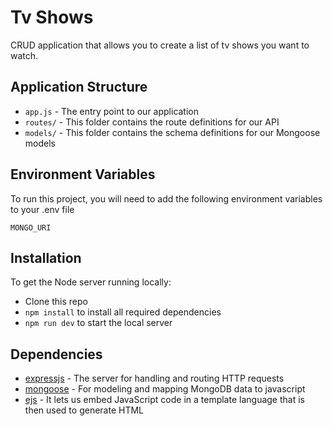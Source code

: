# Tv Shows

CRUD application that allows you to create a list of tv shows you want to watch.

## Application Structure
- `app.js` - The entry point to our application
- `routes/` - This folder contains the route definitions for our API
- `models/` - This folder contains the schema definitions for our Mongoose models

## Environment Variables
To run this project, you will need to add the following environment variables to your .env file

`MONGO_URI`

## Installation

To get the Node server running locally:
- Clone this repo
- `npm install` to install all required dependencies
- `npm run dev` to start the local server

## Dependencies
- [expressjs](https://github.com/expressjs/express) - The server for handling and routing HTTP requests
- [mongoose](https://github.com/Automattic/mongoose) - For modeling and mapping MongoDB data to javascript 
- [ejs](https://github.com/mde/ejs) - It lets us embed JavaScript code in a template language that is then used to generate HTML